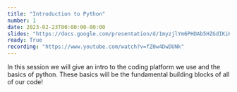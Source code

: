 ```yaml
---
title: "Introduction to Python"
number: 1
date: 2023-02-23T00:00:00-00:00
slides: "https://docs.google.com/presentation/d/1myzjlYm6PHDAb5HZGdIKiKIrKHp-pzLUvKwlllp9i_o/edit?usp=sharing"
ready: True
recording: "https://www.youtube.com/watch?v=fZ0w4DwDUNk"
---
```


In this session we will give an intro to the coding platform we use and the basics of python. These basics will be the fundamental building blocks of all of our code!
